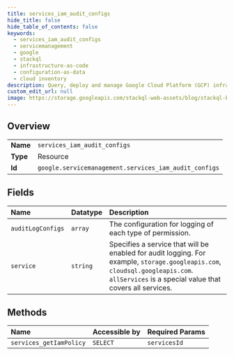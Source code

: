 ```yaml
---
title: services_iam_audit_configs
hide_title: false
hide_table_of_contents: false
keywords:
  - services_iam_audit_configs
  - servicemanagement
  - google    
  - stackql
  - infrastructure-as-code
  - configuration-as-data
  - cloud inventory
description: Query, deploy and manage Google Cloud Platform (GCP) infrastructure and resources using SQL
custom_edit_url: null
image: https://storage.googleapis.com/stackql-web-assets/blog/stackql-blog-post-featured-image.png
---
```

  
    

## Overview
<table><tbody>
<tr><td><b>Name</b></td><td><code>services_iam_audit_configs</code></td></tr>
<tr><td><b>Type</b></td><td>Resource</td></tr>
<tr><td><b>Id</b></td><td><code>google.servicemanagement.services_iam_audit_configs</code></td></tr>
</tbody></table>

## Fields
| Name | Datatype | Description |
|:-----|:---------|:------------|
| `auditLogConfigs` | `array` | The configuration for logging of each type of permission. |
| `service` | `string` | Specifies a service that will be enabled for audit logging. For example, `storage.googleapis.com`, `cloudsql.googleapis.com`. `allServices` is a special value that covers all services. |
## Methods
| Name | Accessible by | Required Params |
|:-----|:--------------|:----------------|
| `services_getIamPolicy` | `SELECT` | `servicesId` |
